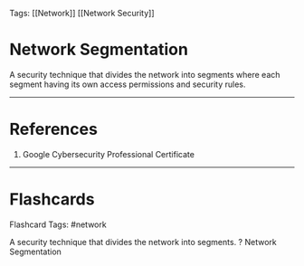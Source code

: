 Tags: [[Network]] [[Network Security]]
# Network Segmentation

A security technique that divides the network into segments where each segment having its own access permissions and security rules.

---
# References

1. Google Cybersecurity Professional Certificate

---
# Flashcards

Flashcard Tags: #network 

A security technique that divides the network into segments.
?
Network Segmentation
<!--SR:!2024-05-12,1,210-->